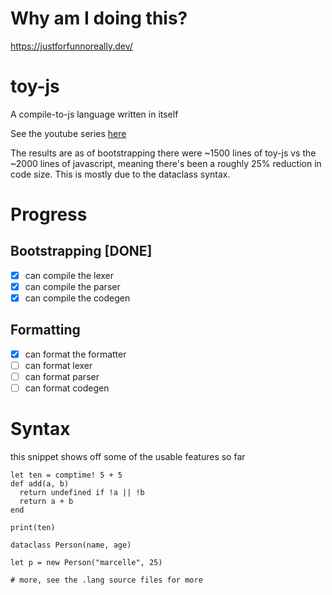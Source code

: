 # Why am I doing this?

https://justforfunnoreally.dev/

# toy-js

A compile-to-js language written in itself

See the youtube series [here](https://www.youtube.com/watch?v=TXEn17hBAFc&list=PLEpvTEuFyPtrD2gYvX277Q8wMpAA3qz7R)

The results are as of bootstrapping there were ~1500 lines of toy-js vs the ~2000 lines of javascript, meaning there's been a roughly 25% reduction in code size. This is mostly due to the dataclass syntax.

# Progress

## Bootstrapping [DONE]

- [x] can compile the lexer
- [x] can compile the parser
- [x] can compile the codegen

## Formatting

- [x] can format the formatter
- [ ] can format lexer
- [ ] can format parser
- [ ] can format codegen

# Syntax

this snippet shows off some of the usable features so far

```
let ten = comptime! 5 + 5
def add(a, b)
  return undefined if !a || !b
  return a + b
end

print(ten)

dataclass Person(name, age)

let p = new Person("marcelle", 25)

# more, see the .lang source files for more

```
